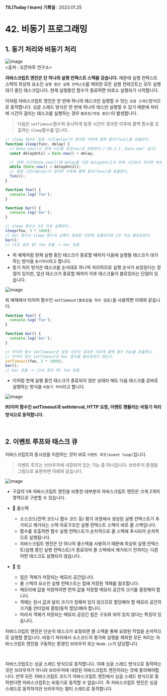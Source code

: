 **TIL(Today I learn) 기록일** : 2023.01.25

# 42. 비동기 프로그래밍

## 1. 동기 처리와 비동기 처리

![image](https://github.com/Ryan-Dia/Javascript-Deep-Dive-Study/assets/76567238/dd27d014-2459-4e91-8a32-24b64044340b)   
<출처 : 오픈마루 연구소>

**자바스크립트 엔진은 단 하나의 실행 컨텍스트 스택을 갖습니다.** 때문에 실행 컨텍스트 스택의 최상위 요소인 `실행 중인 실행 컨텍스트`를 제외한 모든 실행 컨테긋트는 모두 실행 대기 중인 태스크입니다. 현재 실행중인 함수가 종료하면 비로소 실행되기 시작합니다.    

이처럼 자바스크립트 엔진은 한 번에 하나의 태스크만 실행할 수 잇는 `싱글 스레드`방식으로 동작합니다. 싱글 스레드 방식은 한 번에 하나의 태스만 실행할 수 있기 때문에 처리에 시간이 걸리는 태스크를 실행하는 경우 `블로킹(작업 중단)`이 발생합니다.     
>다음은 `setTimeout`함수와 유사하게 일정 시간이 경과한 이후에 콜백 함수를 호출하는 `sleep`함수를 입니다.
```js
// sleep 함수는 일정 시간(delay)이 경과한 이후에 콜백 함수(func)를 호출한다.
function sleep(func, delay) {
  // Date.now()는 현재 시간을 숫자(ms)로 반환한다.("30.2.1. Date.now" 참고)
  const delayUntil = Date.now() + delay;

  // 현재 시간(Date.now())에 delay를 더한 delayUntil이 현재 시간보다 작으면 계속 반복한다.
  while (Date.now() < delayUntil);
  // 일정 시간(delay)이 경과한 이후에 콜백 함수(func)를 호출한다.
  func();
}

function foo() {
  console.log('foo');
}

function bar() {
  console.log('bar');
}

// sleep 함수는 3초 이상 실행된다..
sleep(foo, 3 * 1000);
// bar 함수는 sleep 함수의 실행이 종료된 이후에 호출되므로 3초 이상 블로킹된다.
bar();
// (3초 경과 후) foo 호출 -> bar 호출
```

- 위 예제처럼 현재 실행 중인 태스크가 종료할 때까지 다음에 실행될 태스크가 대가하는 방식을 `동기처리`라고 합니다.
- 동기 처리 방식은 태스크를 순서대로 하나씩 처리하므로 실행 순서가 보장된다는 장점이 있지만, 앞선 태스크가 종료할 때까지 이후 태스크들이 블로킹되는 단점이 있습니다.


![image](https://github.com/Ryan-Dia/Javascript-Deep-Dive-Study/assets/76567238/f9558735-3410-48db-9684-c46a9e9b8dd0)


위 예제에서 타이머 함수인 `setTimeout(블로킹을 하지 않음)`을 사용하면 아래와 같습니다.

```js
function foo() {
  console.log('foo');
}

function bar() {
  console.log('bar');
}

// 타이머 함수 setTimeout은 일정 시간이 경과한 이후에 콜백 함수 foo를 호출한다.
// 타이머 함수 setTimeout은 bar 함수를 블로킹하지 않는다.
setTimeout(foo, 3 * 1000);
bar();
// bar 호출 -> (3초 경과 후) foo 호출
```

- 이처럼 현재 실행 중인 태스크가 종료되지 않은 상태라 해도 다음 태스크를 곧바로 실행하는 방식을 `비동기 처리`라고 합니다.

![image](https://github.com/Ryan-Dia/Javascript-Deep-Dive-Study/assets/76567238/943519e4-6168-4f71-ab46-89b965805ec7)


**❗️타이머 함수인 setTimeout과 setInterval, HTTP 요청, 이벤트 핸들러는 비동기 처리 방식으로 동작합니다.**

<br>

## 2. 이벤트 루프와 태스크 큐

자바스크립트의 동시성을 지원하는 것이 바로 `이벤트 루프(event loop)`입니다.

>이벤트 루프는 브라우저에 내장되어 있는 기능 중 하나입니다.
>브라우저 환경을 그림으로 표현하면 아래와 같습니다.

![image](https://github.com/Ryan-Dia/Javascript-Deep-Dive-Study/assets/76567238/a73380c2-28e4-47af-ae60-6f267f18d53b)

- 구글의 V8 자바스크립트 엔진을 비롯한 대부분의 자바스크립트 엔진은 크게 2개의 영역으로 구분할 수 있습니다.

- 📌 콜스택
  - 소스코드(전역 코드나 함수 코드 등) 평가 과정에서 생성된 실행 컨텍스트가 추가되고 제거되는 스택 자료구조인 실행 컨텍스트 스택이 바로 콜 스택입니다.
  - 함수를 호출하면 함수 실행 컨텍스트가 순차적으로 콜 스택에 푸시되어 순차적으로 실행됩니다.
  - 자바스크립트 엔진은 단 하나의 콜스택을 사용하기 때문에 최상위 실행 컨텍스트(실행 중인 실행 컨텍스트)가 종료되어 콜 스택에서 제거되기 전까지는 다른 어떤 태스크도 실행되지 않습니다.
- 📌 힙
  - 힙은 객체가 저장되는 메모리 공간입니다.
  - 콜 스택의 요소인 실행 컨텍스트는 힙에 저장된 객체를 참조합니다.
  - 메모리에 값을 저장하려면 먼저 값을 저장할 메모리 공간의 크기를 결정해야 합니다.
  - 객체는 원시 값과 달리 크기가 정해져 있지 않으므로 할당해야 할 메모리 공간의 크기를 런타임에 결정(동적 할당)해야 합니다.
  - 따라서 객체가 저장되는 메모리 공강긴 힙은 구조화 되어 있지 않다는 특징이 있습니다.
 

자바스크립트 엔진은 단순히 태스크가 요청되면 콜 스택을 통해 요청된 작업을 순차적으로 실행할 뿐입니다. 비동기 처리에서 소스코드의 평가와 실행을 제외한 모든 처리는 자바스크립트 엔진을 구동하는 환경인 브라우저 또는 `Node.js`가 담당합니다.    


<br>

자바스크립트는 싱글 스레드 방식으로 동작합니다. 이때 싱글 스레드 방식으로 동작하는 것은 브라우저가 아니라 브라우저에 내장된 자바스크립트 엔진이라는 것에 중의해야합니다. 만약 모든 자바스크립트 코드가 자바스크립트 엔진에서 싱글 스레드 방식으로 동작한다면 자바스크립트는 비동기로 동작할 수 없습니다. 즉 자바스크립트 엔진은 싱글 스레드로 동작하지만 브라우저는 멀티 스레드로 동작합니다.



